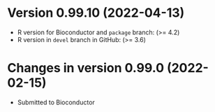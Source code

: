 # Version 0.99.10 (2022-04-13)

+ R version for Bioconductor and `package` branch: (>= 4.2)
+ R version in `devel` branch in GitHub: (>= 3.6)

# Changes in version 0.99.0 (2022-02-15)

+ Submitted to Bioconductor
